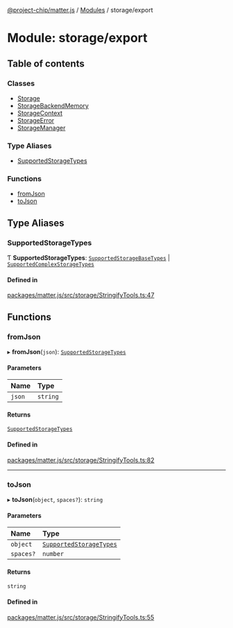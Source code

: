 [@project-chip/matter.js](../README.md) / [Modules](../modules.md) / storage/export

# Module: storage/export

## Table of contents

### Classes

- [Storage](../classes/storage_export.Storage.md)
- [StorageBackendMemory](../classes/storage_export.StorageBackendMemory.md)
- [StorageContext](../classes/storage_export.StorageContext.md)
- [StorageError](../classes/storage_export.StorageError.md)
- [StorageManager](../classes/storage_export.StorageManager.md)

### Type Aliases

- [SupportedStorageTypes](storage_export.md#supportedstoragetypes)

### Functions

- [fromJson](storage_export.md#fromjson)
- [toJson](storage_export.md#tojson)

## Type Aliases

### SupportedStorageTypes

Ƭ **SupportedStorageTypes**: [`SupportedStorageBaseTypes`](export._internal_.md#supportedstoragebasetypes) \| [`SupportedComplexStorageTypes`](export._internal_.md#supportedcomplexstoragetypes)

#### Defined in

[packages/matter.js/src/storage/StringifyTools.ts:47](https://github.com/project-chip/matter.js/blob/dfd1dc35/packages/matter.js/src/storage/StringifyTools.ts#L47)

## Functions

### fromJson

▸ **fromJson**(`json`): [`SupportedStorageTypes`](storage_export.md#supportedstoragetypes)

#### Parameters

| Name | Type |
| :------ | :------ |
| `json` | `string` |

#### Returns

[`SupportedStorageTypes`](storage_export.md#supportedstoragetypes)

#### Defined in

[packages/matter.js/src/storage/StringifyTools.ts:82](https://github.com/project-chip/matter.js/blob/dfd1dc35/packages/matter.js/src/storage/StringifyTools.ts#L82)

___

### toJson

▸ **toJson**(`object`, `spaces?`): `string`

#### Parameters

| Name | Type |
| :------ | :------ |
| `object` | [`SupportedStorageTypes`](storage_export.md#supportedstoragetypes) |
| `spaces?` | `number` |

#### Returns

`string`

#### Defined in

[packages/matter.js/src/storage/StringifyTools.ts:55](https://github.com/project-chip/matter.js/blob/dfd1dc35/packages/matter.js/src/storage/StringifyTools.ts#L55)

